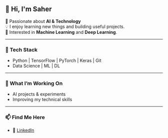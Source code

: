 ## 👋 Hi, I'm Saher  

🚀 Passionate about **AI & Technology**  
💡 I enjoy learning new things and building useful projects.  
🧠 Interested in **Machine Learning** and **Deep Learning**.  

---

### 🧰 Tech Stack  
- Python | TensorFlow | PyTorch | Keras | Git  
- Data Science | ML | DL

---

### 📌 What I’m Working On  
- AI projects & experiments  
- Improving my technical skills  

---

### 📫 Find Me Here  
- 💼 [LinkedIn](https://www.linkedin.com/in/saher-elshewikh)
